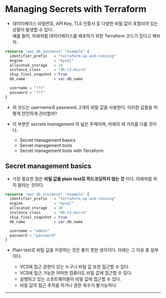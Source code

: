 # Managing Secrets with Terraform

- 데이터베이스 비밀번호, API Key, TLS 인증서 등 다양한 비밀 값이 포함되어 있는 상황이 발생할 수 있다.  
  예를 들어, 아래처럼 데이터베이스를 배포하기 위한 Terraform 코드가 있다고 해보자.

```tf
resource "aws_db_instance" "example" {
  identifier_prefix   = "terraform-up-and-running"
  engine              = "mysql"
  allocated_storage   = 10
  instance_class      = "db.t2.micro"
  skip_final_snapshot = true
  db_name             = var.db_name

  username = "???"
  password = "???"
}
```

- 위 코드는 username과 password, 2개의 비밀 값을 사용한다. 이러한 값들을 어떻게 안전하게 관리할까?

- 이 부분은 _secrets management_ 의 넓은 주제이며, 아래의 세 가지를 다룰 것이다.

  - Secret management basics
  - Secret management tools
  - Secret management tools with Terraform

## Secret management basics

- 가장 중요한 점은 **비밀 값을 plain text로 하드코딩하지 않는 것** 이다. 아래처럼 하지 말라는 것이다.

```tf
resource "aws_db_instance" "example" {
  identifier_prefix   = "terraform-up-and-running"
  engine              = "mysql"
  allocated_storage   = 10
  instance_class      = "db.t2.micro"
  skip_final_snapshot = true
  db_name             = var.db_name

  username = "admin"
  password = "password"
}
```

- Plain text로 비밀 값을 저장하는 것은 좋지 못한 생각이다. 아래는 그 이유 중 일부이다.

  - VCS에 접근 권한이 있는 누구나 비밀 값 또한 접근할 수 있다.
  - VCS에 접근 가능한 어떠한 컴퓨터도 비밀 값에 접근할 수 있다.
  - 실행되고 있는 소프트웨어들이 비밀 값에 접근할 수 있다.
  - 비밀 값의 접근 추적을 하거나 권한 회수가 불가능하다.

---
